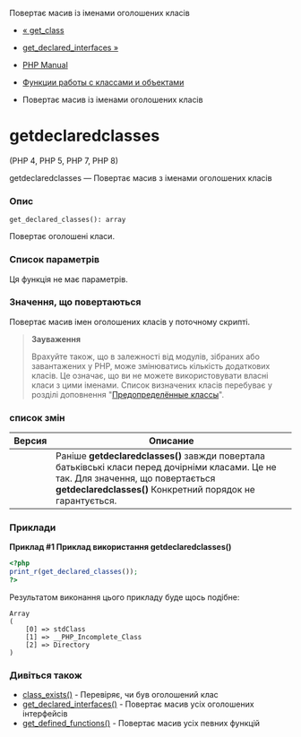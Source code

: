 Повертає масив із іменами оголошених класів

-   [« get\_class](function.get-class.html)
    
-   [get\_declared\_interfaces »](function.get-declared-interfaces.html)
    
-   [PHP Manual](index.html)
    
-   [Функции работы с классами и объектами](ref.classobj.html)
    
-   Повертає масив із іменами оголошених класів
    

# getdeclaredclasses

(PHP 4, PHP 5, PHP 7, PHP 8)

getdeclaredclasses — Повертає масив з іменами оголошених класів

### Опис

```methodsynopsis
get_declared_classes(): array
```

Повертає оголошені класи.

### Список параметрів

Ця функція не має параметрів.

### Значення, що повертаються

Повертає масив імен оголошених класів у поточному скрипті.

> **Зауваження**
> 
> Врахуйте також, що в залежності від модулів, зібраних або завантажених у PHP, може змінюватись кількість додаткових класів. Це означає, що ви не можете використовувати власні класи з цими іменами. Список визначених класів перебуває у розділі доповнення "[Предопределённые классы](reserved.classes.html)".

### список змін

| Версия | Описание                                                                                                                                                                                          |
|--------|---------------------------------------------------------------------------------------------------------------------------------------------------------------------------------------------------|
|        | Раніше **getdeclaredclasses()** завжди повертала батьківські класи перед дочірніми класами. Це не так. Для значення, що повертається **getdeclaredclasses()** Конкретний порядок не гарантується. |

### Приклади

**Приклад #1 Приклад використання **getdeclaredclasses()****

```php
<?php
print_r(get_declared_classes());
?>
```

Результатом виконання цього прикладу буде щось подібне:

```
Array
(
    [0] => stdClass
    [1] => __PHP_Incomplete_Class
    [2] => Directory
)
```

### Дивіться також

-   [class\_exists()](function.class-exists.html) - Перевіряє, чи був оголошений клас
-   [get\_declared\_interfaces()](function.get-declared-interfaces.html) - Повертає масив усіх оголошених інтерфейсів
-   [get\_defined\_functions()](function.get-defined-functions.html) - Повертає масив усіх певних функцій